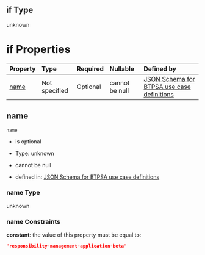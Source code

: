 ## if Type

unknown

# if Properties

| Property      | Type          | Required | Nullable       | Defined by                                                                                                                                                                                                        |
| :------------ | :------------ | :------- | :------------- | :---------------------------------------------------------------------------------------------------------------------------------------------------------------------------------------------------------------- |
| [name](#name) | Not specified | Optional | cannot be null | [JSON Schema for BTPSA use case definitions](btpsa-usecase-properties-services-items-allof-2-then-allof-40-if-properties-name.md "undefined#/properties/services/items/allOf/2/then/allOf/40/if/properties/name") |

## name



`name`

*   is optional

*   Type: unknown

*   cannot be null

*   defined in: [JSON Schema for BTPSA use case definitions](btpsa-usecase-properties-services-items-allof-2-then-allof-40-if-properties-name.md "undefined#/properties/services/items/allOf/2/then/allOf/40/if/properties/name")

### name Type

unknown

### name Constraints

**constant**: the value of this property must be equal to:

```json
"responsibility-management-application-beta"
```
